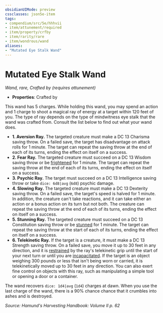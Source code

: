 ```yaml
---
obsidianUIMode: preview
cssclasses: json5e-item
tags:
- compendium/src/5e/hhhvii
- item/attunement/required
- item/property/crfby
- item/rarity/rare
- item/wondrous/wand
aliases: 
- "Mutated Eye Stalk Wand"
---
```

# Mutated Eye Stalk Wand
*Wand, rare, Crafted by (requires attunement)*  

- **Properties**: Crafted by

This wand has 5 charges. While holding this wand, you may spend an action and 1 charge to shoot a magical ray of energy at a target within 120 feet of you. The type of ray depends on the type of mindwitness eye stalk that the wand was crafted from. Consult the list below to find out what your wand does.

- **1. Aversion Ray.** The targeted creature must make a DC 13 Charisma saving throw. On a failed save, the target has disadvantage on attack rolls for 1 minute. The target can repeat the saving throw at the end of each of its turns, ending the effect on itself on a success.  
- **2. Fear Ray.** The targeted creature must succeed on a DC 13 Wisdom saving throw or be [frightened](/compendium/rules/conditions.md#frightened) for 1 minute. The target can repeat the saving throw at the end of each of its turns, ending the effect on itself on a success.  
- **3. Psychic Ray.** The target must succeed on a DC 13 Intelligence saving throw or take `dice: 6d8|avg` (`6d8`) psychic damage.  
- **4. Slowing Ray.** The targeted creature must make a DC 13 Dexterity saving throw. On a failed save, the target's speed is halved for 1 minute. In addition, the creature can't take reactions, and it can take either an action or a bonus action on its turn but not both. The creature can repeat the saving throw at the end of each of its turns, ending the effect on itself on a success.  
- **5. Stunning Ray.** The targeted creature must succeed on a DC 13 Constitution saving throw or be [stunned](/compendium/rules/conditions.md#stunned) for 1 minute. The target can repeat the saving throw at the start of each of its turns, ending the effect on itself on a success.  
- **6. Telekinetic Ray.** If the target is a creature, it must make a DC 13 Strength saving throw. On a failed save, you move it up to 30 feet in any direction, and it is [restrained](/compendium/rules/conditions.md#restrained) by the ray's telekinetic grip until the start of your next turn or until you are [incapacitated](/compendium/rules/conditions.md#incapacitated). If the target is an object weighing 300 pounds or less that isn't being worn or carried, it is telekinetically moved up to 30 feet in any direction. You can also exert fine control on objects with this ray, such as manipulating a simple tool or opening a door or a container.  

The wand recovers `dice: 1d4|avg` (`1d4`) charges at dawn. When you use the last charge of the wand, there is a 90% chance chance that it crumbles into ashes and is destroyed.

*Source: Hamund's Harvesting Handbook: Volume II p. 62*